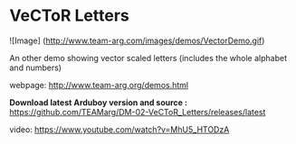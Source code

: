 # VeCToR Letters
![Image]
(http://www.team-arg.com/images/demos/VectorDemo.gif)

An other demo showing vector scaled letters (includes the whole alphabet and numbers)

webpage: http://www.team-arg.org/demos.html  

**Download latest Arduboy version and source :** https://github.com/TEAMarg/DM-02-VeCToR_Letters/releases/latest

video: https://www.youtube.com/watch?v=MhU5_HTODzA

